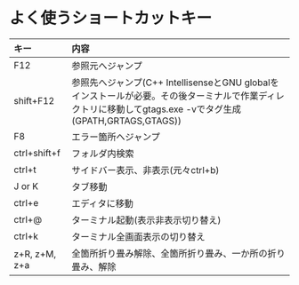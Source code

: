 # よく使うショートカットキー

| キー | 内容 |
|:---|:---|
| F12 | 参照元へジャンプ |
| shift+F12 | 参照先へジャンプ(C++ IntellisenseとGNU globalをインストールが必要。その後ターミナルで作業ディレクトリに移動してgtags.exe -vでタグ生成(GPATH,GRTAGS,GTAGS)) |
| F8 | エラー箇所へジャンプ |
| ctrl+shift+f | フォルダ内検索 |
| ctrl+t | サイドバー表示、非表示(元々ctrl+b) |
| J or K | タブ移動 |
| ctrl+e | エディタに移動 |
| ctrl+@| ターミナル起動(表示非表示切り替え) |
| ctrl+k | ターミナル全画面表示の切り替え |
| z+R, z+M, z+a | 全箇所折り畳み解除、全箇所折り畳み、一か所の折り畳み、解除|

